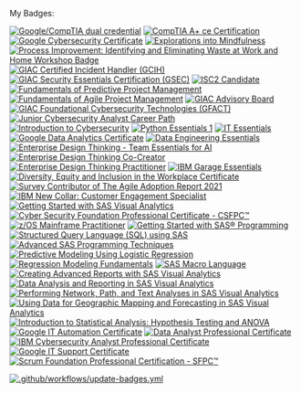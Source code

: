 My Badges:

<!--START_SECTION:badges-->
[![Google/CompTIA dual credential](https://images.credly.com/size/110x110/images/9d6a367b-6e05-4c70-99d6-26046056695f/GoogleCompTIA.png)](http://www.credly.com/badges/e302a4ab-363e-4115-a01b-e13a69db877c "Google/CompTIA dual credential")
[![CompTIA A+ ce Certification](https://images.credly.com/size/110x110/images/63482325-a0d6-4f64-ae75-f5f33922c7d0/CompTIA_A_2Bce.png)](http://www.credly.com/badges/128ef9e4-2d5b-47f3-8757-a2efd32d45a6 "CompTIA A+ ce Certification")
[![Google Cybersecurity Certificate](https://images.credly.com/size/110x110/images/0bf0f2da-a699-4c82-82e2-56dcf1f2e1c7/image.png)](http://www.credly.com/badges/26388c15-aacf-4e62-b4fe-c0770bce3eec "Google Cybersecurity Certificate")
[![Explorations into Mindfulness](https://images.credly.com/size/110x110/images/6599523a-e811-4775-b037-c4c1417b0b4e/Explorations_into_Mindfulness.png)](http://www.credly.com/badges/2e7ac66f-e113-4764-b14b-8ab154a08431 "Explorations into Mindfulness")
[![Process Improvement: Identifying and Eliminating Waste at Work and Home Workshop Badge](https://images.credly.com/size/110x110/images/6ce05aec-b329-4b04-ad01-a9d1fb681ff4/image.png)](http://www.credly.com/badges/edc880c6-8c8f-46a8-8c19-d611204c160d "Process Improvement: Identifying and Eliminating Waste at Work and Home Workshop Badge")
[![GIAC Certified Incident Handler (GCIH)](https://images.credly.com/size/110x110/images/c3e2745b-2f30-4e6b-9290-f7557a705181/image.png)](http://www.credly.com/badges/7932954c-65d8-4b1c-926c-eb7dbd0e0781 "GIAC Certified Incident Handler (GCIH)")
[![GIAC Security Essentials Certification (GSEC)](https://images.credly.com/size/110x110/images/8e6bde54-8a33-4ec0-9d70-90fcde581bcf/image.png)](http://www.credly.com/badges/a4de2f58-5546-4ed9-8eaa-79052c2eb430 "GIAC Security Essentials Certification (GSEC)")
[![ISC2 Candidate](https://images.credly.com/size/110x110/images/9180921d-4a13-429e-9357-6f9706a554f0/image.png)](http://www.credly.com/badges/9b87dd4c-b063-4f46-ab08-0b3d9cb5d7ba "ISC2 Candidate")
[![Fundamentals of Predictive Project Management](https://images.credly.com/size/110x110/images/37f7183c-9a25-4c72-916d-0c21572f5875/image.png)](http://www.credly.com/badges/807e50b4-2aa6-4740-bf09-c172eaf7e7ed "Fundamentals of Predictive Project Management")
[![Fundamentals of Agile Project Management](https://images.credly.com/size/110x110/images/2677386a-c65f-4d4d-89f2-5b0babbc77d2/KickoffAgileBadge.png)](http://www.credly.com/badges/9d63e940-7011-4fe5-b5e3-bbb21c1898e5 "Fundamentals of Agile Project Management")
[![GIAC Advisory Board](https://images.credly.com/size/110x110/images/efd77bd2-ab34-4323-b427-47b3e7136029/image.png)](http://www.credly.com/badges/64215a65-32f3-4b3b-bbc6-b9bea28ec885 "GIAC Advisory Board")
[![GIAC Foundational Cybersecurity Technologies (GFACT)](https://images.credly.com/size/110x110/images/2d9b3293-9295-4ac3-a326-1bb7013225a4/image.png)](http://www.credly.com/badges/d36ccf57-1518-4dab-a65c-381adb01d36c "GIAC Foundational Cybersecurity Technologies (GFACT)")
[![Junior Cybersecurity Analyst Career Path](https://images.credly.com/size/110x110/images/441578ec-c0f3-46cc-95fc-86b27e90cf4f/image.png)](http://www.credly.com/badges/f75ffc31-55a7-433c-ad76-99be635d0cc7 "Junior Cybersecurity Analyst Career Path")
[![Introduction to Cybersecurity](https://images.credly.com/size/110x110/images/af8c6b4e-fc31-47c4-8dcb-eb7a2065dc5b/I2CS__1_.png)](http://www.credly.com/badges/fe40e14a-e754-4cfb-8fb9-2bd482d3258d "Introduction to Cybersecurity")
[![Python Essentials 1](https://images.credly.com/size/110x110/images/68c0b94d-f6ac-40b1-a0e0-921439eb092e/image.png)](http://www.credly.com/badges/4ec41bbe-2833-462c-b521-d93dde023b84 "Python Essentials 1")
[![IT Essentials](https://images.credly.com/size/110x110/images/04e8034c-81f5-4f7f-ab23-e8b428c31ce9/ITE.png)](http://www.credly.com/badges/ad45c0da-5b28-4a47-8dc2-60374a103cb6 "IT Essentials")
[![Google Data Analytics Certificate](https://images.credly.com/size/110x110/images/d41de2b7-cbc2-47ec-bcf1-ebecbe83872f/GCC_badge_DA_1000x1000.png)](http://www.credly.com/badges/71400e2b-4fc5-4fc3-a498-1a85a4f2750e "Google Data Analytics Certificate")
[![Data Engineering Essentials](https://images.credly.com/size/110x110/images/412aaa80-56ba-4180-ad89-32427a644e95/Data_Engineering_Essentials.png)](http://www.credly.com/badges/a049bff6-a07e-402a-bd6f-774dd0c099d4 "Data Engineering Essentials")
[![Enterprise Design Thinking - Team Essentials for AI](https://images.credly.com/size/110x110/images/09f644d1-eed2-4279-bc49-1e26cddc9d3d/Team_Essentials.png)](http://www.credly.com/badges/9edf4a32-a5b5-47e1-bd11-b4cc079de40a "Enterprise Design Thinking - Team Essentials for AI")
[![Enterprise Design Thinking Co-Creator](https://images.credly.com/size/110x110/images/2700b813-82b8-4232-9b36-5dcd5cd24584/Badges_v8-08_Co-Creator.png)](http://www.credly.com/badges/3c9c6ba9-75d2-42b4-abf3-723696f51329 "Enterprise Design Thinking Co-Creator")
[![Enterprise Design Thinking Practitioner](https://images.credly.com/size/110x110/images/bc08972c-3c7d-4b99-82a0-c94bcca36674/Badges_v8-07_Practitioner.png)](http://www.credly.com/badges/03d10168-c12b-4001-8d1d-40d09ad5e1ca "Enterprise Design Thinking Practitioner")
[![IBM Garage Essentials](https://images.credly.com/size/110x110/images/fb718a87-6d0d-4a6d-8068-677f1bec78f2/IBM_Garage_Essentials.png)](http://www.credly.com/badges/d833898b-6a50-4cbd-9d90-23972675d1da "IBM Garage Essentials")
[![Diversity, Equity and Inclusion in the Workplace Certificate](https://images.credly.com/size/110x110/images/f5d823b4-b3d7-420d-bb92-646c0b6eb357/muma-diversity-equity-inclusion-badge.png)](http://www.credly.com/badges/069307c9-9f39-449e-8b03-71850d540240 "Diversity, Equity and Inclusion in the Workplace Certificate")
[![Survey Contributor of The Agile Adoption Report 2021](https://images.credly.com/size/110x110/images/bdba008b-3905-40c0-8f2c-52a803b0d4a7/CertiProf-Agile-Adoption-Report-Survey-Contributor.png)](http://www.credly.com/badges/4972e458-b6c7-4e1e-982c-c3683c848b5a "Survey Contributor of The Agile Adoption Report 2021")
[![IBM New Collar: Customer Engagement Specialist](https://images.credly.com/size/110x110/images/29dc8bfc-83f4-4bfe-baa3-6d4f7f0fd95c/New_Collar_Certificate_-_Cust_Engage_Specialist.png)](http://www.credly.com/badges/cb11765e-fe8d-4821-8f7f-2f0460eda2f9 "IBM New Collar: Customer Engagement Specialist")
[![Getting Started with SAS Visual Analytics](https://images.credly.com/size/110x110/images/63fc8e6e-3625-4fef-be2c-ffd7eeffa4b1/90819_badges_Learn_CourseraCoBrand_BusinessIntell.png)](http://www.credly.com/badges/147afa8a-70c1-4a9b-9226-67d81ba288a6 "Getting Started with SAS Visual Analytics")
[![Cyber Security Foundation Professional Certificate - CSFPC™](https://images.credly.com/size/110x110/images/8a0fb550-4d51-41d0-be50-6c1f54526539/Cybersecurity-Foundation-Professional-Certificate-CSFPC.png)](http://www.credly.com/badges/0304c57e-d885-4022-a237-542154ca40b0 "Cyber Security Foundation Professional Certificate - CSFPC™")
[![z/OS Mainframe Practitioner](https://images.credly.com/size/110x110/images/8eaba78b-0471-4846-b928-f02bff2dda16/Professional_Certificate_-_zOS_Mainframe_Practitoner.png)](http://www.credly.com/badges/47e57cdb-ed96-4f92-a6c4-a8e57968f835 "z/OS Mainframe Practitioner")
[![Getting Started with SAS® Programming](https://images.credly.com/size/110x110/images/34a57cf3-a492-4946-ad20-7ca15caa548c/90819_badges_Learn_CourseraCoBrand_Programming.png)](http://www.credly.com/badges/8f883f8c-2ef8-4d28-8f9c-04ef516b454f "Getting Started with SAS® Programming")
[![Structured Query Language (SQL) using SAS](https://images.credly.com/size/110x110/images/aefdb3dd-2483-4347-89c2-a51bbef00198/90819_badges_Learn_CourseraCoBrand_Programming.png)](http://www.credly.com/badges/0361dd3c-a06c-4f25-a282-755b3db963bb "Structured Query Language (SQL) using SAS")
[![Advanced SAS Programming Techniques](https://images.credly.com/size/110x110/images/16adb63e-4cec-41c0-a890-b114c8c08560/90819_badges_Learn_CourseraCoBrand_Programming.png)](http://www.credly.com/badges/8d7fbe25-b76c-4799-91eb-e99a3b20042f "Advanced SAS Programming Techniques")
[![Predictive Modeling Using Logistic Regression](https://images.credly.com/size/110x110/images/e57ca8ff-f013-45a1-bf83-eed6909fdc56/90819_badges_Learn_CourseraCoBrand_AdvAnalytics.png)](http://www.credly.com/badges/86df95bd-e416-4020-890e-fab63814f047 "Predictive Modeling Using Logistic Regression")
[![Regression Modeling Fundamentals](https://images.credly.com/size/110x110/images/6800b5cb-7e1e-494a-9de5-4762959eccd7/90819_badges_Learn_CourseraCoBrand_AdvAnalytics.png)](http://www.credly.com/badges/5603b72b-4b04-4b80-8381-31b728f1a308 "Regression Modeling Fundamentals")
[![SAS Macro Language](https://images.credly.com/size/110x110/images/01cf2d30-f01b-49ad-ab27-c51f023c2a03/90819_badges_Learn_CourseraCoBrand_Programming.png)](http://www.credly.com/badges/99f363d7-6422-4477-bf69-46001ad74794 "SAS Macro Language")
[![Creating Advanced Reports with SAS Visual Analytics](https://images.credly.com/size/110x110/images/f204a571-5052-4cd2-9bb8-475965979c37/90819_badges_Learn_CourseraCoBrand_BusinessIntell.png)](http://www.credly.com/badges/615ebcfc-523f-42a4-9f0e-b5c6aec1f6e3 "Creating Advanced Reports with SAS Visual Analytics")
[![Data Analysis and Reporting in SAS Visual Analytics](https://images.credly.com/size/110x110/images/d9844d58-5c12-4137-a755-ffde1d818237/90819_badges_Learn_CourseraCoBrand_BusinessIntell.png)](http://www.credly.com/badges/9514193c-82de-404c-9a12-b5c4feb15099 "Data Analysis and Reporting in SAS Visual Analytics")
[![Performing Network, Path, and Text Analyses in SAS Visual Analytics](https://images.credly.com/size/110x110/images/97e7db84-cf74-4c11-be23-e7c1749ab08d/90819_badges_Learn_CourseraCoBrand_BusinessIntell.png)](http://www.credly.com/badges/043d0eff-be1b-4d9a-9bad-821b2f7dca3a "Performing Network, Path, and Text Analyses in SAS Visual Analytics")
[![Using Data for Geographic Mapping and Forecasting in SAS Visual Analytics](https://images.credly.com/size/110x110/images/0e982243-0cb0-4472-8a2d-063a0b411af3/90819_badges_Learn_CourseraCoBrand_BusinessIntell.png)](http://www.credly.com/badges/737774ec-469a-4bb0-a23d-c2a4f156d1e4 "Using Data for Geographic Mapping and Forecasting in SAS Visual Analytics")
[![Introduction to Statistical Analysis: Hypothesis Testing and ANOVA](https://images.credly.com/size/110x110/images/512ebc44-eb4a-428f-a96a-1951880c6d2a/90819_badges_Learn_CourseraCoBrand_AdvAnalytics.png)](http://www.credly.com/badges/93fb3ad5-5184-4fee-a7f6-f767000e3905 "Introduction to Statistical Analysis: Hypothesis Testing and ANOVA")
[![Google IT Automation Certificate](https://images.credly.com/size/110x110/images/efbdc0d6-b46e-4e3c-8cf8-2314d8a5b971/GCC_badge_python_1000x1000.png)](http://www.credly.com/badges/1d77615c-3004-4a97-b521-cb774eb05ef9 "Google IT Automation Certificate")
[![Data Analyst Professional Certificate](https://images.credly.com/size/110x110/images/2e9770bd-020f-4435-99c2-89b2403467a4/Professional_Certificate_-_Data_Analyst.png)](http://www.credly.com/badges/0479bda9-8cf7-456f-98f6-359b300e3a04 "Data Analyst Professional Certificate")
[![IBM Cybersecurity Analyst Professional Certificate](https://images.credly.com/size/110x110/images/a850079a-75bb-41e1-adae-dedfabcf597c/Professional_Certificate_-_IBM_Cybersecurity_Analyst.png)](http://www.credly.com/badges/8a3de383-34ae-4b93-8658-ee29cc2c1ede "IBM Cybersecurity Analyst Professional Certificate")
[![Google IT Support Certificate](https://images.credly.com/size/110x110/images/ae2f5bae-b110-4ea1-8e26-77cf5f76c81e/GCC_badge_IT_Support_1000x1000.png)](http://www.credly.com/badges/c22e441e-f40d-472a-8709-de7618930f0e "Google IT Support Certificate")
[![Scrum Foundation Professional Certification - SFPC™](https://images.credly.com/size/110x110/images/4e3d6f9f-55d7-4ea7-b0e6-f4d4ff543e22/image.png)](http://www.credly.com/badges/bf04419b-6826-4814-a40e-02d5d8f5e5f5 "Scrum Foundation Professional Certification - SFPC™")
<!--END_SECTION:badges-->
[![.github/workflows/update-badges.yml](https://github.com/CharlesWLudwig/CharlesWLudwig/actions/workflows/update-badges.yml/badge.svg?event=schedule)](https://github.com/CharlesWLudwig/CharlesWLudwig/actions/workflows/update-badges.yml)
